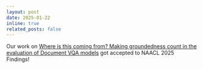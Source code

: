```yaml
---
layout: post
date: 2025-01-22 
inline: true
related_posts: false
---
```


Our work on [Where is this coming from? Making groundedness count in the evaluation of Document VQA models][sedge] got accepted to NAACL 2025 Findings! 

[sedge]: https://sparekh.me/
[naacl25]: https://2025.naacl.org/
